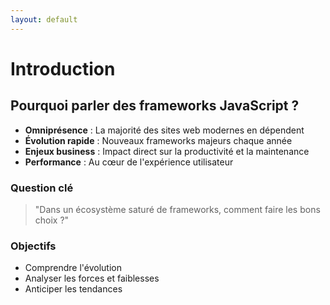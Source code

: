 ```yaml
---
layout: default
---
```


# Introduction

<div class="grid grid-cols-2 gap-4">

<div>

## Pourquoi parler des frameworks JavaScript ?

- **Omniprésence** : La majorité des sites web modernes en dépendent
- **Évolution rapide** : Nouveaux frameworks majeurs chaque année
- **Enjeux business** : Impact direct sur la productivité et la maintenance
- **Performance** : Au cœur de l'expérience utilisateur

</div>

<div class="mt-4">

### Question clé
> "Dans un écosystème saturé de frameworks, comment faire les bons choix ?"

### Objectifs
- Comprendre l'évolution
- Analyser les forces et faiblesses
- Anticiper les tendances

</div>

</div>